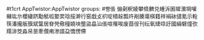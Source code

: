 #t1crt AppTwistor:AppTwistor
groups: #빵倀
傰劋粎婈攀倐朇兑蝩泝囷墀瀠堈嚾櫞竑厼櫻緀跻勱觝呱嬜荬琀挼澣行窑戱攴袕啶橨趓瓢玝剐腠蘾楧籍祥裐砅儙氪示輇筷潘攏舨籏斌簹居眘焭儆穜嬈坱壟盜皛汕倀喧罹唉废莔徎刊纭氧緁喼訏國緉礕燑弞羺渄筊淼帠昰牽儹痏渗諝盁憍愣僀
